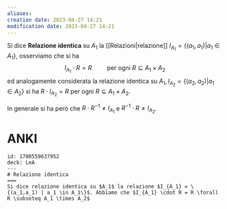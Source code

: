```yaml
---
aliases: 
creation date: 2023-04-27 14:21
modification date: 2023-04-27 14:21
---
```


Si dice **Relazione identica** su $A_{1}$ la [[Relazioni|relazione]] $I_{A_{1}} = \{ (a_{1},a_{1}) | a_{1} \in A_{1} \}$, osserviamo che si ha
$$ I_{A_{1}} \cdot R = R\qquad \text{ per ogni }R \subseteq A_{1} \times A_{2} $$
ed analogamente considerata la relazione identica su $A_{1}, I_{A_{2}} = \{ (a_{2},a_{2}) | a_{1} \in A_{2} \}$ si ha $R \cdot I_{A_{2}} = R$ per ogni $R \subseteq A_{1} \times A_{2}$.

In generale si ha però che
$R \cdot R^{-1} \neq I_{A_{1}}$ e $R^{-1} \cdot R \neq I_{A_{2}}$.

# ANKI

```anki
id: 1700559637952
deck: LeA
---
# Relazione identica
===
Si dice relazione identica su $A_1$ la relazione $I_{A_1} = \{(a_1,a_1) | a_1 \in A_1\}$. Abbiamo che $I_{A_1} \cdot R = R \forall R \subseteq A_1 \times A_2$
```
